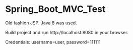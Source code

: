 # Spring_Boot_MVC_Test
Old fashion JSP.
Java 8 was used.

Build project and run http://localhost:8080 in your browser.

Credentials: username=user, password=111111
